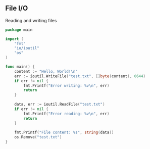 <!-- METADATA
{
  "title": "Golang File Io",
  "tags": [
    "go",
    "file-io",
    "io"
  ],
  "language": "go"
}
-->

## File I/O
Reading and writing files
```go
package main

import (
    "fmt"
    "io/ioutil"
    "os"
)

func main() {
    content := "Hello, World!\n"
    err := ioutil.WriteFile("test.txt", []byte(content), 0644)
    if err != nil {
        fmt.Printf("Error writing: %v\n", err)
        return
    }
    
    data, err := ioutil.ReadFile("test.txt")
    if err != nil {
        fmt.Printf("Error reading: %v\n", err)
        return
    }
    
    fmt.Printf("File content: %s", string(data))
    os.Remove("test.txt")
}
```